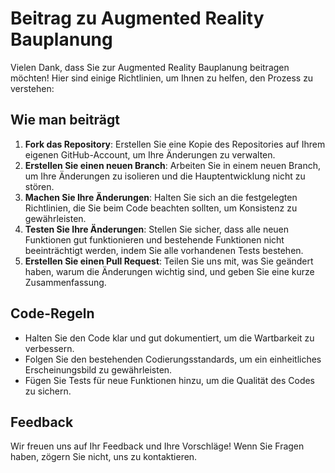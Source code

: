 # Beitrag zu Augmented Reality Bauplanung

Vielen Dank, dass Sie zur Augmented Reality Bauplanung beitragen möchten! Hier sind einige Richtlinien, um Ihnen zu helfen, den Prozess zu verstehen:

## Wie man beiträgt
1. **Fork das Repository**: Erstellen Sie eine Kopie des Repositories auf Ihrem eigenen GitHub-Account, um Ihre Änderungen zu verwalten.
2. **Erstellen Sie einen neuen Branch**: Arbeiten Sie in einem neuen Branch, um Ihre Änderungen zu isolieren und die Hauptentwicklung nicht zu stören.
3. **Machen Sie Ihre Änderungen**: Halten Sie sich an die festgelegten Richtlinien, die Sie beim Code beachten sollten, um Konsistenz zu gewährleisten.
4. **Testen Sie Ihre Änderungen**: Stellen Sie sicher, dass alle neuen Funktionen gut funktionieren und bestehende Funktionen nicht beeinträchtigt werden, indem Sie alle vorhandenen Tests bestehen.
5. **Erstellen Sie einen Pull Request**: Teilen Sie uns mit, was Sie geändert haben, warum die Änderungen wichtig sind, und geben Sie eine kurze Zusammenfassung.

## Code-Regeln
- Halten Sie den Code klar und gut dokumentiert, um die Wartbarkeit zu verbessern.
- Folgen Sie den bestehenden Codierungsstandards, um ein einheitliches Erscheinungsbild zu gewährleisten.
- Fügen Sie Tests für neue Funktionen hinzu, um die Qualität des Codes zu sichern.

## Feedback
Wir freuen uns auf Ihr Feedback und Ihre Vorschläge! Wenn Sie Fragen haben, zögern Sie nicht, uns zu kontaktieren.